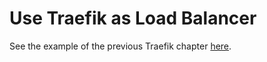 # Use Traefik as Load Balancer

See the example of the previous Traefik chapter [here](../../traefik/example/traefik/traefik.md).

